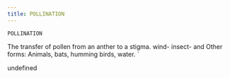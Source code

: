```yaml
---
title: POLLINATION
---
```

`POLLINATION`

The transfer of pollen from an anther to a stigma. wind- insect- and Other forms:
Animals, bats, humming birds, water.
`

undefined